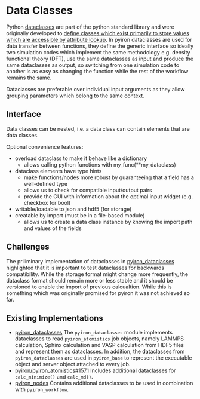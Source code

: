 # Data Classes
Python [dataclasses](https://docs.python.org/3/library/dataclasses.html) are part of the python standard library and were originally developed to  [define classes which exist primarily to store values which are accessible by attribute lookup](https://peps.python.org/pep-0557/#rationale). In pyiron dataclasses are used for data transfer between functions, they define the generic interface so ideally two simulation codes which implement the same methodology e.g. density functional theory (DFT), use the same dataclasses as input and produce the same dataclasses as output, so switching from one simulation code to another is as easy as changing the function while the rest of the workflow remains the same. 

Dataclasses are preferable over individual input arguments as they allow grouping parameters which belong to the same context. 

## Interface 
Data classes can be nested, i.e. a data class can contain elements that are data classes.

Optional convenience features:
- overload dataclass to make it behave like a dictionary
  - allows calling python functions with my_func(**my_dataclass)
- dataclass elements have type hints
  - make functions/nodes more robust by guaranteeing that a field has a well-defined type
  - allows us to check for compatible input/output pairs
  - provide the GUI with information about the optimal input widget (e.g. checkbox for bool) 
- writable/loadable to json and hdf5 (for storage)
- creatable by import (must be in a file-based module)
  - allows us to create a data class instance by knowing the import path and values of the fields

## Challenges
The priliminary implementation of dataclasses in [pyiron_dataclasses](https://github.com/pyiron/pyiron_dataclasses) highlighted that it is important to test dataclasses for backwards compatibility. While the storage format might change more frequently, the dataclass format should remain more or less stable and it should be versioned to enable the import of previous calcualtion. While this is something which was originally promised for pyiron it was not achieved so far.

## Existing Implementations
* [pyiron_dataclasses](https://github.com/pyiron/pyiron_dataclasses) The `pyiron_dataclasses` module implements dataclasses to read `pyiron_atomistics` job objects, namely LAMMPS calculation, Sphinx calculation and VASP calculation from HDF5 files and represent them as dataclasses. In addition, the dataclasses from `pyiron_dataclasses` are used in `pyiron_base` to represent the executable object and server object attached to every job. 
* [pyiron/pyiron_atomistics#1571](https://github.com/pyiron/pyiron_atomistics/pull/1571) Includes additional dataclasses for `calc_minimize()` and `calc_md()`. 
* [pyiron_nodes](https://github.com/pyiron/pyiron_nodes/blob/main/pyiron_nodes/atomistic/calculator/data.py) Contains additional dataclasses to be used in combination with `pyiron_workflow`. 
